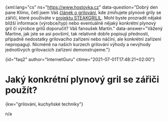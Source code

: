 
{xml:lang="cs" ns="https://www.hostovka.cz" data-question="Dobrý den pane Klímo, četl jsem Váš <a href="/grilovani">článek o grilování</a>, kde zmiňujete plynové grily se zářiči, které používáte v <a href="https://steakgrill.cz/">projektu STEAKGRILlL</a>. Mohl byste prozradit nějaké bližší informace (výrobce/typ) nebo eventuálně nějaký konkrétní plynový gril či výrobce grilů doporučit? Váš fanoušek Martin." data-answer="Vážený Martine, jak jste se asi povšiml, tak relativně dobře popisuji přednosti, případně nedostatky grilovacího zařízení nebo náčiní, ale konkrétní zařízení nepropaguji. Nicméně na našich kurzech grilování výhody a nevýhody jednotlivých grilovacích zařízení demonstrujeme."}

{id="faq2" author="InternetGuru" ctime="2021-07-01T17:48:21+02:00"}

# Jaký konkrétní plynový gril se zářiči použít?

{kw="grilování, kuchyňské techniky"}

n/a

